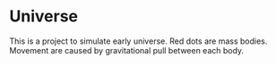 # Universe
This is a project to simulate early universe. Red dots are mass bodies. Movement are caused by gravitational pull between each body.

